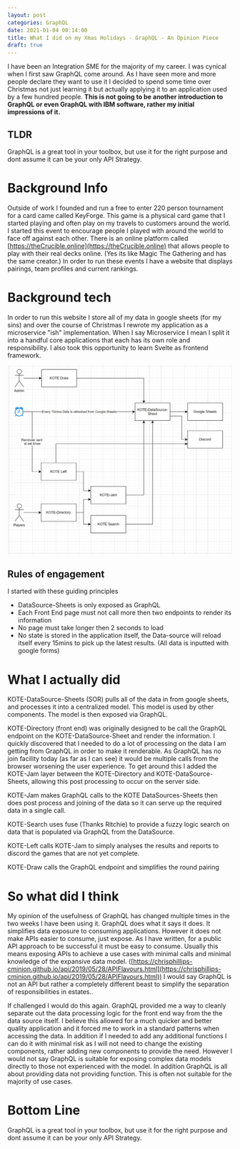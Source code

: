 ```yaml
---
layout: post
categories: GraphQL
date: 2021-01-04 00:14:00
title: What I did on my Xmas Holidays - GraphQL - An Opinion Piece
draft: true
---
```


I have been an Integration SME for the majority of my career. I was cynical when I first saw GraphQL come around. As I have seen more and more people declare they want to use it I decided to spend some time over Christmas not just learning it but actually applying it to an application used by a few hundred people. **This is not going to be another introduction to GraphQL or even GraphQL with IBM software, rather my initial impressions of it.**

<!--more-->

## TLDR
GraphQL is a great tool in your toolbox, but use it for the right purpose and dont assume it can be your only API Strategy.

# Background Info
Outside of work I founded and run a free to enter 220 person tournament for a card came called KeyForge. This game is a physical card game that I started playing and often play on my travels to customers around the world. I started this event to encourage people I played with around the world to face off against each other. There is an online platform called [https://theCrucible.online](https://theCrucible.online) that allows people to play with their real decks online. (Yes its like Magic The Gathering and has the same creator.) In order to run these events I have a website that displays pairings, team profiles and current rankings.

# Background tech
 In order to run this website I store all of my data in google sheets (for my sins) and over the course of Christmas I rewrote my application as a microservice "ish"  implementation. When I say Microservice I mean I split it into a handful core applications that each has its own role and responsibility.   I also took this opportunity to learn Svelte as frontend framework.

![Component Diagram](/images/KoteDiagram.JPG)

## Rules of engagement
I started with these guiding principles
* DataSource-Sheets is only exposed as GraphQL
* Each Front End page must not call more then two endpoints to render its information
* No page must take longer then 2 seconds to load
* No state is stored in the application itself, the Data-source will reload itself every 15mins to pick up the latest results. (All data is inputted with google forms)


# What I actually did

KOTE-DataSource-Sheets (SOR) pulls all of the data in from google sheets, and processes it into a centralized model. This model is used by other components. The model is then exposed via GraphQL.

KOTE-Directory (front end) was originally designed to be call the GraphQL endpoint on the KOTE-DataSource-Sheet and render the information.  I quickly discovered that I needed to do a lot of processing on the data I am getting from GraphQL in order to make it renderable.  As GraphQL has no join facility today (as far as I can see) it would be multiple calls from the browser worsening the user experience. To get around this I added the KOTE-Jam layer between the KOTE-Directory and KOTE-DataSource-Sheets, allowing this post processing to occur on the server side.

KOTE-Jam  makes GraphQL calls to the KOTE DataSources-Sheets then does post process and joining of the data so it can serve up  the required data in a single call.  

KOTE-Search uses fuse (Thanks Ritchie) to provide a fuzzy logic search on data that is populated via GraphQL from the DataSource.

KOTE-Left calls KOTE-Jam to simply analyses the results and reports to discord the games that are not yet complete.

KOTE-Draw calls the GraphQL endpoint and simplifies the round pairing

# So what did I think
My opinion of the usefulness of GraphQL has changed multiple times in the two weeks I have been using it. GraphQL does what it says it does. It simplifies data exposure to consuming applications. However it does not make APIs easier to consume, just expose. As I have written, for a public API approach to be successful it must be easy to consume.   Usually this means exposing APIs to achieve a use cases with minimal calls and minimal knowledge of the expansive data model. ([https://chrisphillips-cminion.github.io/api/2019/05/28/APIFlavours.html](https://chrisphillips-cminion.github.io/api/2019/05/28/APIFlavours.html)) I would say GraphQL is not an API but rather a completely different beast to simplify the separation of responsibilities in estates..

If challenged I would do this again. GraphQL provided me a way to cleanly separate out the data processing logic for the front end way from the the data source itself. I believe this allowed for a much quicker and better quality application and it  forced me to work in a standard patterns when accessing the data.  In addition if I needed to add any additional functions  I can do it with minimal risk as I will not need to change the existing components, rather adding new components to provide the need.  However I would not say GraphQL is suitable for exposing complex data models directly to those not experienced  with the model. In addition GraphQL is all about providing data not providing function. This is often not suitable for the majority of use cases.

# Bottom Line
GraphQL is a great tool in your toolbox, but use it for the right purpose and dont assume it can be your only API Strategy.
